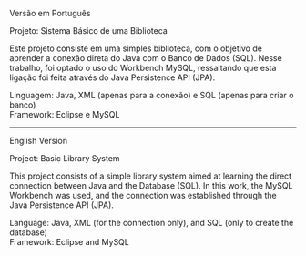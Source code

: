 Versão em Português  

Projeto: Sistema Básico de uma Biblioteca  

Este projeto consiste em uma simples biblioteca, com o objetivo 
de aprender a conexão direta do Java com o Banco de Dados (SQL). 
Nesse trabalho, foi optado o uso do Workbench MySQL, ressaltando 
que esta ligação foi feita através do Java Persistence API (JPA).  

Linguagem: Java, XML (apenas para a conexão) e SQL (apenas para criar o banco)  
Framework: Eclipse e MySQL  

---

English Version  

Project: Basic Library System  

This project consists of a simple library system aimed at 
learning the direct connection between Java and the Database 
(SQL). In this work, the MySQL Workbench was used, and the 
connection was established through the Java Persistence API (JPA).  

Language: Java, XML (for the connection only), and SQL (only to create the database)  
Framework: Eclipse and MySQL  
